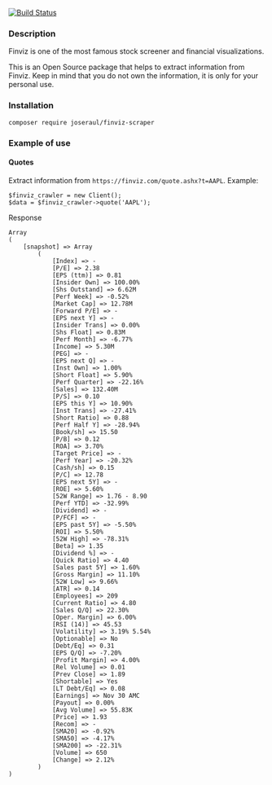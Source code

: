 [![Build Status](https://travis-ci.org/joseraul/finviz-scraper.svg?branch=master)](https://travis-ci.org/joseraul/finviz-scraper)

### Description
Finviz is one of the most famous stock screener and financial visualizations.

This is an Open Source package that helps to extract information from Finviz. Keep in mind that you do not own the information,
it is only for your personal use.

### Installation

```
composer require joseraul/finviz-scraper
```

### Example of use

#### Quotes

Extract information from `https://finviz.com/quote.ashx?t=AAPL`. Example:

```
$finviz_crawler = new Client();
$data = $finviz_crawler->quote('AAPL');
```

Response
```
Array
(
    [snapshot] => Array
        (
            [Index] => -
            [P/E] => 2.38
            [EPS (ttm)] => 0.81
            [Insider Own] => 100.00%
            [Shs Outstand] => 6.62M
            [Perf Week] => -0.52%
            [Market Cap] => 12.78M
            [Forward P/E] => -
            [EPS next Y] => -
            [Insider Trans] => 0.00%
            [Shs Float] => 0.83M
            [Perf Month] => -6.77%
            [Income] => 5.30M
            [PEG] => -
            [EPS next Q] => -
            [Inst Own] => 1.00%
            [Short Float] => 5.90%
            [Perf Quarter] => -22.16%
            [Sales] => 132.40M
            [P/S] => 0.10
            [EPS this Y] => 10.90%
            [Inst Trans] => -27.41%
            [Short Ratio] => 0.88
            [Perf Half Y] => -28.94%
            [Book/sh] => 15.50
            [P/B] => 0.12
            [ROA] => 3.70%
            [Target Price] => -
            [Perf Year] => -20.32%
            [Cash/sh] => 0.15
            [P/C] => 12.78
            [EPS next 5Y] => -
            [ROE] => 5.60%
            [52W Range] => 1.76 - 8.90
            [Perf YTD] => -32.99%
            [Dividend] => -
            [P/FCF] => -
            [EPS past 5Y] => -5.50%
            [ROI] => 5.50%
            [52W High] => -78.31%
            [Beta] => 1.35
            [Dividend %] => -
            [Quick Ratio] => 4.40
            [Sales past 5Y] => 1.60%
            [Gross Margin] => 11.10%
            [52W Low] => 9.66%
            [ATR] => 0.14
            [Employees] => 209
            [Current Ratio] => 4.80
            [Sales Q/Q] => 22.30%
            [Oper. Margin] => 6.00%
            [RSI (14)] => 45.53
            [Volatility] => 3.19% 5.54%
            [Optionable] => No
            [Debt/Eq] => 0.31
            [EPS Q/Q] => -7.20%
            [Profit Margin] => 4.00%
            [Rel Volume] => 0.01
            [Prev Close] => 1.89
            [Shortable] => Yes
            [LT Debt/Eq] => 0.08
            [Earnings] => Nov 30 AMC
            [Payout] => 0.00%
            [Avg Volume] => 55.83K
            [Price] => 1.93
            [Recom] => -
            [SMA20] => -0.92%
            [SMA50] => -4.17%
            [SMA200] => -22.31%
            [Volume] => 650
            [Change] => 2.12%
        )
)

```


